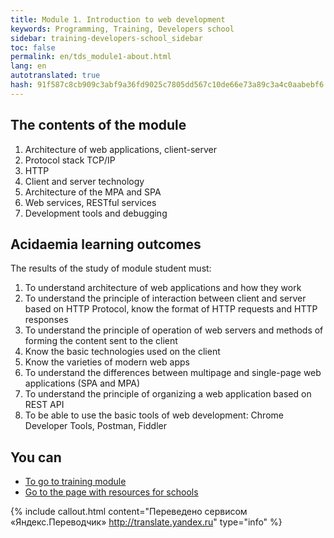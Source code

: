 ```yaml
---
title: Module 1. Introduction to web development
keywords: Programming, Training, Developers school
sidebar: training-developers-school_sidebar
toc: false
permalink: en/tds_module1-about.html
lang: en
autotranslated: true
hash: 91f587c8cb909c3abf9a36fd9025c7805dd567c10de66e73a89c3a4c0aabebf6
---
```


## The contents of the module

1. Architecture of web applications, client-server
2. Protocol stack TCP/IP
3. HTTP
4. Client and server technology
5. Architecture of the MPA and SPA
6. Web services, RESTful services
7. Development tools and debugging

## Acidaemia learning outcomes

The results of the study of module student must:
1. To understand architecture of web applications and how they work
2. To understand the principle of interaction between client and server based on HTTP Protocol, know the format of HTTP requests and HTTP responses
3. To understand the principle of operation of web servers and methods of forming the content sent to the client
4. Know the basic technologies used on the client
5. Know the varieties of modern web apps
6. To understand the differences between multipage and single-page web applications (SPA and MPA)
7. To understand the principle of organizing a web application based on REST API
8. To be able to use the basic tools of web development: Chrome Developer Tools, Postman, Fiddler

## You can

* [To go to training module](tds_module1-learn.html)
* [Go to the page with resources for schools](tds_resources.html)



{% include callout.html content="Переведено сервисом «Яндекс.Переводчик» <http://translate.yandex.ru>" type="info" %}